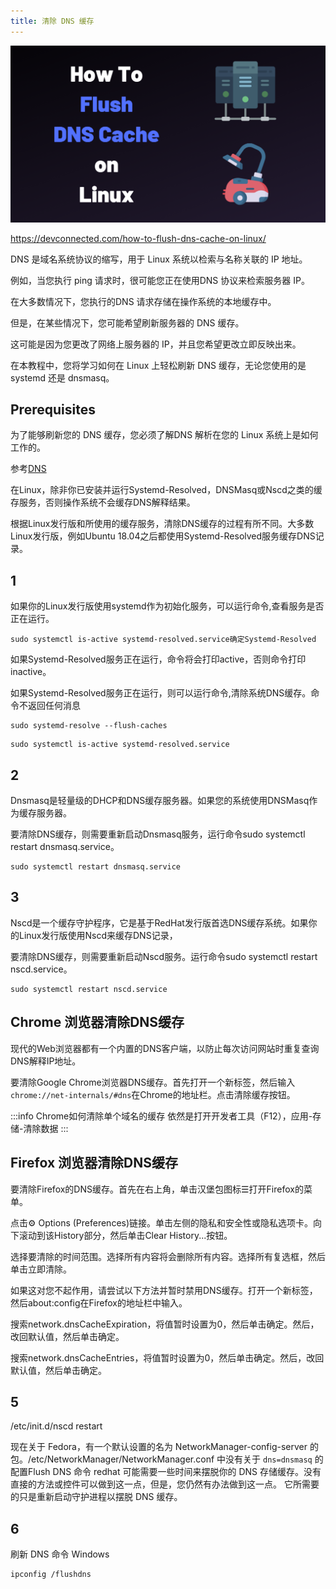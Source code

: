 ```yaml
---
title: 清除 DNS 缓存
---
```


![1678178429194](image/Clean-DNS-Cache/1678178429194.png)

https://devconnected.com/how-to-flush-dns-cache-on-linux/

DNS 是域名系统协议的缩写，用于 Linux 系统以检索与名称关联的 IP 地址。

例如，当您执行 ping 请求时，很可能您正在使用DNS 协议来检索服务器 IP。

在大多数情况下，您执行的DNS 请求存储在操作系统的本地缓存中。

但是，在某些情况下，您可能希望刷新服务器的 DNS 缓存。

这可能是因为您更改了网络上服务器的 IP，并且您希望更改立即反映出来。

在本教程中，您将学习如何在 Linux 上轻松刷新 DNS 缓存，无论您使用的是 systemd 还是 dnsmasq。



## Prerequisites

为了能够刷新您的 DNS 缓存，您必须了解DNS 解析在您的 Linux 系统上是如何工作的。

参考[DNS](/docs/Linux/Linux%20服务配置与管理/DNS/)


在Linux，除非你已安装并运行Systemd-Resolved，DNSMasq或Nscd之类的缓存服务，否则操作系统不会缓存DNS解释结果。

根据Linux发行版和所使用的缓存服务，清除DNS缓存的过程有所不同。大多数 Linux发行版，例如Ubuntu 18.04之后都使用Systemd-Resolved服务缓存DNS记录。

## 1 
如果你的Linux发行版使用systemd作为初始化服务，可以运行命令,查看服务是否正在运行。
```
sudo systemctl is-active systemd-resolved.service确定Systemd-Resolved
```

如果Systemd-Resolved服务正在运行，命令将会打印active，否则命令打印inactive。

如果Systemd-Resolved服务正在运行，则可以运行命令,清除系统DNS缓存。命令不返回任何消息

```
sudo systemd-resolve --flush-caches
```

```
sudo systemctl is-active systemd-resolved.service

```

## 2

Dnsmasq是轻量级的DHCP和DNS缓存服务器。如果您的系统使用DNSMasq作为缓存服务器。

要清除DNS缓存，则需要重新启动Dnsmasq服务，运行命令sudo systemctl restart dnsmasq.service。

```
sudo systemctl restart dnsmasq.service

```


## 3
Nscd是一个缓存守护程序，它是基于RedHat发行版首选DNS缓存系统。如果你的Linux发行版使用Nscd来缓存DNS记录，

要清除DNS缓存，则需要重新启动Nscd服务。运行命令sudo systemctl restart nscd.service。

```
sudo systemctl restart nscd.service

```

## Chrome 浏览器清除DNS缓存

现代的Web浏览器都有一个内置的DNS客户端，以防止每次访问网站时重复查询DNS解释IP地址。

要清除Google Chrome浏览器DNS缓存。首先打开一个新标签，然后输入`chrome://net-internals/#dns`在Chrome的地址栏。点击清除缓存按钮。


:::info
Chrome如何清除单个域名的缓存
依然是打开开发者工具（F12），应用-存储-清除数据
:::


## Firefox 浏览器清除DNS缓存
要清除Firefox的DNS缓存。首先在右上角，单击汉堡包图标☰打开Firefox的菜单。

点击⚙ Options (Preferences)链接。单击左侧的隐私和安全性或隐私选项卡。向下滚动到该History部分，然后单击Clear History...按钮。

选择要清除的时间范围。选择所有内容将会删除所有内容。选择所有复选框，然后单击立即清除。

如果这对您不起作用，请尝试以下方法并暂时禁用DNS缓存。打开一个新标签，然后about:config在Firefox的地址栏中输入。

搜索network.dnsCacheExpiration，将值暂时设置为0，然后单击确定。然后，改回默认值，然后单击确定。

搜索network.dnsCacheEntries，将值暂时设置为0，然后单击确定。然后，改回默认值，然后单击确定。



## 5

/etc/init.d/nscd restart

现在关于 Fedora，有一个默认设置的名为 NetworkManager-config-server 的包。/etc/NetworkManager/NetworkManager.conf
中没有关于 `dns=dnsmasq` 的配置Flush DNS 命令 redhat 可能需要一些时间来摆脱你的 DNS 存储缓存。没有直接的方法或控件可以做到这一点，但是，您仍然有办法做到这一点。 它所需要的只是重新启动守护进程以摆脱 DNS 缓存。
## 6

刷新 DNS 命令 Windows
```
ipconfig /flushdns
```
